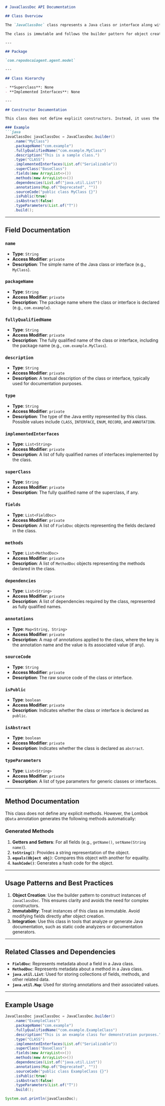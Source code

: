 ```markdown
# JavaClassDoc API Documentation

## Class Overview

The `JavaClassDoc` class represents a Java class or interface along with its associated documentation details. It is designed to encapsulate metadata about a Java type, including its name, package, type (e.g., class, interface, enum), implemented interfaces, superclass, fields, methods, annotations, and other relevant information. This class is particularly useful in tools or systems that analyze, generate, or manipulate Java source code documentation.

The class is immutable and follows the builder pattern for object creation, ensuring clarity and ease of use when constructing instances.

---

## Package

`com.repodocaiagent.agent.model`

---

## Class Hierarchy

- **Superclass**: None  
- **Implemented Interfaces**: None  

---

## Constructor Documentation

This class does not define explicit constructors. Instead, it uses the Lombok `@Builder` annotation to provide a builder-based approach for object creation. The builder pattern allows for flexible and readable construction of `JavaClassDoc` instances.

### Example
```java
JavaClassDoc javaClassDoc = JavaClassDoc.builder()
    .name("MyClass")
    .packageName("com.example")
    .fullyQualifiedName("com.example.MyClass")
    .description("This is a sample class.")
    .type("CLASS")
    .implementedInterfaces(List.of("Serializable"))
    .superClass("BaseClass")
    .fields(new ArrayList<>())
    .methods(new ArrayList<>())
    .dependencies(List.of("java.util.List"))
    .annotations(Map.of("Deprecated", ""))
    .sourceCode("public class MyClass {}")
    .isPublic(true)
    .isAbstract(false)
    .typeParameters(List.of("T"))
    .build();
```

---

## Field Documentation

### `name`
- **Type**: `String`
- **Access Modifier**: `private`
- **Description**: The simple name of the Java class or interface (e.g., `MyClass`).

### `packageName`
- **Type**: `String`
- **Access Modifier**: `private`
- **Description**: The package name where the class or interface is declared (e.g., `com.example`).

### `fullyQualifiedName`
- **Type**: `String`
- **Access Modifier**: `private`
- **Description**: The fully qualified name of the class or interface, including the package name (e.g., `com.example.MyClass`).

### `description`
- **Type**: `String`
- **Access Modifier**: `private`
- **Description**: A textual description of the class or interface, typically used for documentation purposes.

### `type`
- **Type**: `String`
- **Access Modifier**: `private`
- **Description**: The type of the Java entity represented by this class. Possible values include `CLASS`, `INTERFACE`, `ENUM`, `RECORD`, and `ANNOTATION`.

### `implementedInterfaces`
- **Type**: `List<String>`
- **Access Modifier**: `private`
- **Description**: A list of fully qualified names of interfaces implemented by the class.

### `superClass`
- **Type**: `String`
- **Access Modifier**: `private`
- **Description**: The fully qualified name of the superclass, if any.

### `fields`
- **Type**: `List<FieldDoc>`
- **Access Modifier**: `private`
- **Description**: A list of `FieldDoc` objects representing the fields declared in the class.

### `methods`
- **Type**: `List<MethodDoc>`
- **Access Modifier**: `private`
- **Description**: A list of `MethodDoc` objects representing the methods declared in the class.

### `dependencies`
- **Type**: `List<String>`
- **Access Modifier**: `private`
- **Description**: A list of dependencies required by the class, represented as fully qualified names.

### `annotations`
- **Type**: `Map<String, String>`
- **Access Modifier**: `private`
- **Description**: A map of annotations applied to the class, where the key is the annotation name and the value is its associated value (if any).

### `sourceCode`
- **Type**: `String`
- **Access Modifier**: `private`
- **Description**: The raw source code of the class or interface.

### `isPublic`
- **Type**: `boolean`
- **Access Modifier**: `private`
- **Description**: Indicates whether the class or interface is declared as `public`.

### `isAbstract`
- **Type**: `boolean`
- **Access Modifier**: `private`
- **Description**: Indicates whether the class is declared as `abstract`.

### `typeParameters`
- **Type**: `List<String>`
- **Access Modifier**: `private`
- **Description**: A list of type parameters for generic classes or interfaces.

---

## Method Documentation

This class does not define any explicit methods. However, the Lombok `@Data` annotation generates the following methods automatically:

### Generated Methods
1. **Getters and Setters**: For all fields (e.g., `getName()`, `setName(String name)`).
2. **`toString()`**: Provides a string representation of the object.
3. **`equals(Object obj)`**: Compares this object with another for equality.
4. **`hashCode()`**: Generates a hash code for the object.

---

## Usage Patterns and Best Practices

1. **Object Creation**: Use the builder pattern to construct instances of `JavaClassDoc`. This ensures clarity and avoids the need for complex constructors.
2. **Immutability**: Treat instances of this class as immutable. Avoid modifying fields directly after object creation.
3. **Integration**: Use this class in tools that analyze or generate Java documentation, such as static code analyzers or documentation generators.

---

## Related Classes and Dependencies

- **`FieldDoc`**: Represents metadata about a field in a Java class.
- **`MethodDoc`**: Represents metadata about a method in a Java class.
- **`java.util.List`**: Used for storing collections of fields, methods, and other related data.
- **`java.util.Map`**: Used for storing annotations and their associated values.

---

## Example Usage

```java
JavaClassDoc javaClassDoc = JavaClassDoc.builder()
    .name("ExampleClass")
    .packageName("com.example")
    .fullyQualifiedName("com.example.ExampleClass")
    .description("This is an example class for demonstration purposes.")
    .type("CLASS")
    .implementedInterfaces(List.of("Serializable"))
    .superClass("BaseClass")
    .fields(new ArrayList<>())
    .methods(new ArrayList<>())
    .dependencies(List.of("java.util.List"))
    .annotations(Map.of("Deprecated", ""))
    .sourceCode("public class ExampleClass {}")
    .isPublic(true)
    .isAbstract(false)
    .typeParameters(List.of("T"))
    .build();

System.out.println(javaClassDoc);
```
```
